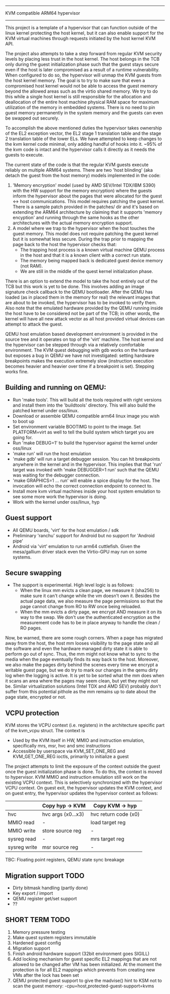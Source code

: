 ******************************************************************************
KVM compatible ARM64 hypervisor
******************************************************************************

This project is a template of a hypervisor that can function outside of the
linux kernel protecting the host kernel, but it can also enable support for
the KVM virtual machines through requests initiated by the host kernel KVM
API.

The project also attempts to take a step forward from regular KVM security
levels by placing less trust in the host kernel. The host belongs in the TCB
only during the guest initialization phase such that the guest stays secure
even if the host is later compromised as a result of a runtime vulnerability.
When configured to do so, the hypervisor will unmap the KVM guests from the
host kernel memory. The goal is to try to make sure that even a compromised
host kernel would not be able to access the guest memory beyond the allowed
areas such as the virtio shared memory. We try to do this while a single
host kernel is still responsible for the allocation and deallocation of the
entire host machine physical RAM space for maximum utilization of the memory
in embedded systems. There is no need to pin guest memory permanently in the
system memory and the guests can even be swapped out securely.

To accomplish the above mentioned duties the hypervisor takes ownership of
the EL2 exception vector, the EL2 stage 1 translation table and the stage 2
translation table of the lower ELs. We have attempted to keep changes to the
kvm kernel code minimal, only adding handful of hooks into it. ~95% of the
kvm code is intact and the hypervisor calls it directly as it needs the
guests to execute.

The current state of the code is that the regular KVM guests execute reliably
on multiple ARM64 systems. There are two 'host blinding' (aka detach the
guest from the host memory) models implemented in the code:
1) 'Memory encryption' model (used by AMD SEV/Intel TDX/IBM S390) with the HW
   support for the memory encryption) where the guests inform the hypervisor
   about the pages that were allocated for the guest <-> host communications.
   This model requires patching the guest kernel. There is a sample patch
   provided in the patches/ dir and it's based on extending the ARM64
   architecture by claiming that it supports 'memory encyption' and running
   through the same hooks as the other architectures with the actual memory
   encryption support.
2) A model where we trap to the hypervisor when the host touches the guest
   memory. This model does not require patching the guest kernel but it is
   somewhat less secure. During the trap prior to mapping the page back to
   the host the hypervisor checks that:
   - The trapping host process is a known virtual machine QEMU process in
     the host and that it is a known client with a correct run state.
   - The memory being mapped back is dedicated guest device memory (not RAM).
   - We are still in the middle of the quest kernel initialization phase.

There is an option to extend the model to take the host entirely out of the
TCB but this work is yet to be done. This involves adding an image signature
check callback to the QEMU bootloader. After the QEMU has loaded (as in
placed them in the memory for real) the relevant images that are about to be
invoked, the hypervisor has to be invoked to verify them. Also note that the
emulated hardware provided by the QEMU running inside the host have to be
considered not be part of the TCB; in other words, the kernel will have all
new attack vector as all host provided virtual devices can attempt to attack
the guest.

QEMU host emulation based development environment is provided in the source
tree and it operates on top of the 'virt' machine. The host kernel and the
hypervisor can be stepped through via a relatively comfortable environment.
The KVM quest debugging with gdb works on the hardware but exposes a bug in
QEMU we have not investigated: setting hardware breakpoints makes the
execution extremely slow (instruction execution becomes heavier and heavier
over time if a breakpoint is set). Stepping works fine.


Building and running on QEMU:
-----------------------------
- Run 'make tools'. This will build all the tools required with right versions
  and install them into the 'buildtools' directory. This will also build the
  patched kernel under oss/linux.
- Download or assemble QEMU compatible arm64 linux image you wish to boot up
- Set environment variable BOOTIMG to point to the image. Set PLATFORM=virt
  as well to tell the build system which target you are going for.
- Run 'make DEBUG=1' to build the hypervisor against the kernel under oss/linux
- 'make run' will run the host emulation
- 'make gdb' will run a target debugger session. You can hit breakpoints
  anywhere in the kernel and in the hypervisor. This implies that that 'run'
  target was invoked with 'make DEBUGGER=1 run' such that the QEMU was waiting
  for the debugger connection.
- 'make GRAPHICS=1 ... run' will enable a spice display for the host. The
  invocation will echo the correct connection endpoint to connect to.
- Install more kvm virtual machines inside your host system emulation to see
  some more work the hypervisor is doing.
- Work with the kernel under oss/linux, hyp


Guest support
------------------
- All QEMU boards, 'virt' for the host emulation / sdk
- Preliminary 'ranchu' support for Android but no support for 'Android pipe'
- Android via 'virt' emulation to run arm64 cuttlefish. Given the mesa/gallium
  driver stack even the Virtio-GPU may run on some systems.


Secure swapping
-----------------
- The support is experimental. High level logic is as follows:
  - When the linux mm evicts a clean page, we measure it (sha256) to make sure
    it can't change while the vm doesn't own it. Besides the actual page data,
    we also measure the page permissions so that the page cannot change from RO
    to RW once being reloaded.
  - When the mm evicts a dirty page, we encrypt AND measure it on its way to the
    swap. We don't use the authenticated encryption as the measurement code has
    to be in place anyway to handle the clean / RO pages.

Now, be warned, there are some rough corners. When a page has migrated away
from the host, the host mm looses visibility to the page state and all the
software and even the hardware managed dirty state it is able to perform go out
of sync. Thus, the mm might not know what to sync to the media when the page
eventually finds its way back to the host. Moreover, we also make the pages
dirty behind the scenes every time we encrypt a writable guest page, but we do
try to mark our changes in the qemu dirty log when the logging is active. It is
yet to be sorted what the mm does when it scans an area where the pages may seem
clean, but yet they might not be. Similar virtualization solutions (Intel TDX
and AMD SEV) probably don't suffer from this potential pithole as the mm remains
up to date about the page state, encrypted or not.


VCPU protection
---------------
KVM stores the VCPU context (i.e. registers) in the architecture specific part
of the kvm_vcpu struct. The context is

- Used by the KVM itself in HW, MMIO and instruction emulation, specifically
  mrs, msr, hvc and smc instructions
- Accessible by userspace via KVM_SET_ONE_REG and KVM_GET_ONE_REG ioctls,
  primarily to initialize a guest

The project attempts to limit the exposure of the context outside the guest
once the guest initialization phase is done. To do this, the context is moved
to hypervisor. KVM MMIO and instruction emulation still work on the existing
VCPU context. This is selectively synchronized with the hypervisor VCPU
context. On guest exit, the hypervisor updates the KVM context, and on guest
entry, the hypervisor updates the hypervisor context as follows:

|              | Copy hyp -> KVM    | Copy KVM -> hyp      |
|--------------|--------------------|----------------------|
| hvc          | hvc args (x0...x3) | hvc return code (x0) |
| MMIO read    | -                  | load target reg      |
| MMIO write   | store source reg   | -                    |
| sysreg read  | -                  | mrs target reg       |
| sysreg write | msr source reg     | -                    |

TBC: Floating point registers, QEMU state sync breakage


Migration support TODO
-----------------------
- Dirty bitmask handling (partly done)
- Key export / import
- QEMU register get/set support
- ??


SHORT TERM TODO
----------------
1) Memory pressure testing
2) Make quest system registers immutable
3) Hardened guest config
4) Migration support
5) Finish android hardware support (32bit environment goes SIGILL)
6) Add locking mechanism for guest specific EL2 mappings that are not allowed
   to be changed after VM has been initialized. At the moment the protection
   is for all EL2 mappings which prevents from creating new VMs after the lock
   has been set
7) QEMU protected guest support to give the madvise() hint to KSM not to scan
   the guest memory: -cpu=host,protected-guest-support=kvms
